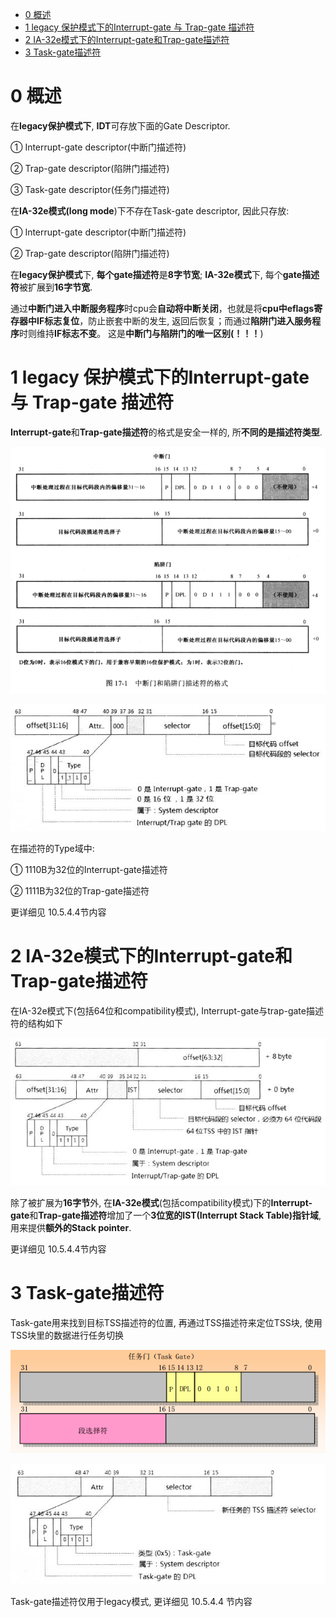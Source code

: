 
<!-- @import "[TOC]" {cmd="toc" depthFrom=1 depthTo=6 orderedList=false} -->

<!-- code_chunk_output -->

* [0 概述](#0-概述)
* [1 legacy 保护模式下的Interrupt\-gate 与 Trap\-gate 描述符](#1-legacy-保护模式下的interrupt-gate-与-trap-gate-描述符)
* [2 IA\-32e模式下的Interrupt\-gate和Trap\-gate描述符](#2-ia-32e模式下的interrupt-gate和trap-gate描述符)
* [3 Task\-gate描述符](#3-task-gate描述符)

<!-- /code_chunk_output -->

# 0 概述

在**legacy保护模式下**, **IDT**可存放下面的Gate Descriptor.

① Interrupt\-gate descriptor(中断门描述符)

② Trap\-gate descriptor(陷阱门描述符)

③ Task\-gate descriptor(任务门描述符)

在**IA\-32e模式(long mode**)下不存在Task\-gate descriptor, 因此只存放:

① Interrupt\-gate descriptor(中断门描述符)

② Trap\-gate descriptor(陷阱门描述符)

在**legacy保护模式**下, **每个gate描述符**是**8字节宽**; **IA\-32e模式**下, 每个**gate描述符**被扩展到**16字节宽**.

通过**中断门进入中断服务程序**时cpu会**自动将中断关闭**，也就是将**cpu中eflags寄存器中IF标志复位**，防止嵌套中断的发生, 返回后恢复；而通过**陷阱门进入服务程序**时则维持**IF标志不变**。 这是**中断门与陷阱门的唯一区别(！！！**)

# 1 legacy 保护模式下的Interrupt\-gate 与 Trap\-gate 描述符

**Interrupt-gate**和**Trap\-gate描述符**的格式是安全一样的, 所**不同的是描述符类型**.

![config](./images/6.png)

![config](./images/9.png)

在描述符的Type域中:

① 1110B为32位的Interrupt\-gate描述符

② 1111B为32位的Trap\-gate描述符

更详细见 10.5.4.4节内容

# 2 IA\-32e模式下的Interrupt\-gate和Trap\-gate描述符

在IA\-32e模式下(包括64位和compatibility模式), Interrupt\-gate与trap\-gate描述符的结构如下

![config](./images/10.png)

除了被扩展为**16字节**外, 在**IA\-32e模式**(包括compatibility模式)下的**Interrupt\-gate**和**Trap\-gate描述符**增加了一个**3位宽的IST(Interrupt Stack Table)指针域**, 用来提供**额外的Stack pointer**.

更详细见 10.5.4.4节内容

# 3 Task\-gate描述符

Task\-gate用来找到目标TSS描述符的位置, 再通过TSS描述符来定位TSS块, 使用TSS块里的数据进行任务切换

![config](./images/11.png)

![config](./images/12.png)

Task\-gate描述符仅用于legacy模式, 更详细见 10.5.4.4 节内容